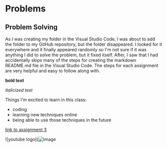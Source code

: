 # Problems
## Problem Solving
As I was creating my folder in the Visual Studio Code, I was about to add the folder to my GitHub repository, but the folder disappeared. I looked for it everywhere and it finally appeared randomly so I'm not sure if it was anything I did to solve the problem, but it fixed itself. After, I saw that I had accidentally skips many of the steps for creating the markdown README.md file in the Visual Studio Code. The steps for each assignment are very helpful and easy to follow along with. 

**bold text**

*italicized text*

Things I'm excited to learn in this class:
- coding
- learning new techniques online
- being able to use those techniques in the future 
  
[link to assignment 3](https://github.com/KateMonette/MART341-WebDesign/tree/main/WebDesignHomework/Assignment2/Assignment3)

![youtube logo](![image](https://github.com/user-attachments/assets/6cbd4488-b559-4e64-a3c8-25e0d86d7cd0)
